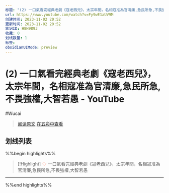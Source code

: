 ```yaml
---
标题: "(2) 一口氣看完經典老劇《寇老西兒》，太宗年間，名相寇准為官清廉,急民所急,不畏強權,大智若愚 - YouTube"
url: https://www.youtube.com/watch?v=Fy9wE1aUV9M
创建时间: 2023-11-02 20:52
更新时间: 2023-11-02 20:52
笔记ID: H8H9893
收藏: 0
划线数量: 1
标签: 
obsidianUIMode: preview
---
```


# (2) 一口氣看完經典老劇《寇老西兒》，太宗年間，名相寇准為官清廉,急民所急,不畏強權,大智若愚 - YouTube 

#Wucai

> [阅读原文](https://www.youtube.com/watch?v=Fy9wE1aUV9M)
> [在五彩中查看](https://marker.dotalk.cn/#/?noteidx=H8H9893)


## 划线列表
%%begin highlights%%
> [!Highlight] 
> <font color="#FFC7BA">◇  </font> 一口氣看完經典老劇《寇老西兒》，太宗年間，名相寇准為官清廉,急民所急,不畏強權,大智若愚

---

%%end highlights%%

